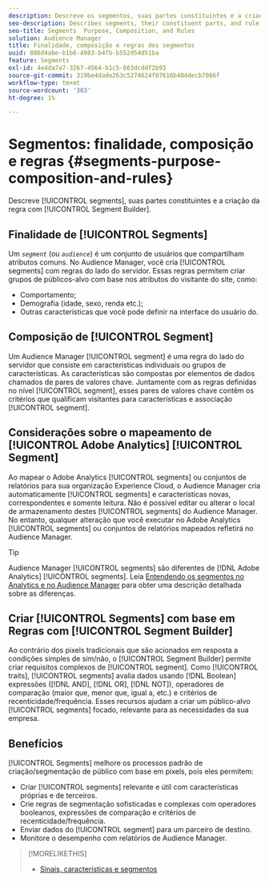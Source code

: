 ```yaml
---
description: Descreve os segmentos, suas partes constituintes e a criação de regras com o Construtor de segmentos.
seo-description: Describes segments, their constituent parts, and rule creation with Segment Builder.
seo-title: Segments  Purpose, Composition, and Rules
solution: Audience Manager
title: Finalidade, composição e regras dos segmentos
uuid: 886d4abe-b1b6-4983-b4fb-b552d54d51ba
feature: Segments
exl-id: 4e4da7a7-3267-4564-b1c5-663dcddf2b93
source-git-commit: 319be4dade263c5274624f07616b404decb7066f
workflow-type: tm+mt
source-wordcount: '303'
ht-degree: 1%

---
```


# Segmentos: finalidade, composição e regras {#segments-purpose-composition-and-rules}

Descreve [!UICONTROL segments], suas partes constituintes e a criação da regra com [!UICONTROL Segment Builder].

## Finalidade de [!UICONTROL Segments]

Um *`segment`* (ou *`audience`*) é um conjunto de usuários que compartilham atributos comuns. No Audience Manager, você cria [!UICONTROL segments] com regras do lado do servidor. Essas regras permitem criar grupos de públicos-alvo com base nos atributos do visitante do site, como:

* Comportamento;
* Demografia (idade, sexo, renda etc.);
* Outras características que você pode definir na interface do usuário do.

## Composição de [!UICONTROL Segment]

Um Audience Manager [!UICONTROL segment] é uma regra do lado do servidor que consiste em características individuais ou grupos de características. As características são compostas por elementos de dados chamados de pares de valores chave. Juntamente com as regras definidas no nível [!UICONTROL segment], esses pares de valores chave contêm os critérios que qualificam visitantes para características e associação [!UICONTROL segment].

## Considerações sobre o mapeamento de [!UICONTROL Adobe Analytics] [!UICONTROL Segment]

Ao mapear o Adobe Analytics [!UICONTROL segments] ou conjuntos de relatórios para sua organização Experience Cloud, o Audience Manager cria automaticamente [!UICONTROL segments] e características novas, correspondentes e somente leitura. Não é possível editar ou alterar o local de armazenamento destes [!UICONTROL segments] do Audience Manager. No entanto, qualquer alteração que você executar no Adobe Analytics [!UICONTROL segments] ou conjuntos de relatórios mapeados refletirá no Audience Manager.

>[!TIP]
>
>Audience Manager [!UICONTROL segments] são diferentes de [!DNL Adobe Analytics] [!UICONTROL segments]. Leia [Entendendo os segmentos no Analytics e no Audience Manager](https://experienceleague.adobe.com/docs/analytics/integration/audience-analytics/audience-analytics-workflow/aam-analytics-segments.html?lang=pt-BR) para obter uma descrição detalhada sobre as diferenças.

## Criar [!UICONTROL Segments] com base em Regras com [!UICONTROL Segment Builder]

Ao contrário dos pixels tradicionais que são acionados em resposta a condições simples de sim/não, o [!UICONTROL Segment Builder] permite criar requisitos complexos de [!UICONTROL segment]. Como [!UICONTROL traits], [!UICONTROL segments] avalia dados usando [!DNL Boolean] expressões ([!DNL AND], [!DNL OR], [!DNL NOT]), operadores de comparação (maior que, menor que, igual a, etc.) e critérios de recenticidade/frequência. Esses recursos ajudam a criar um público-alvo [!UICONTROL segments] focado, relevante para as necessidades da sua empresa.

## Benefícios

[!UICONTROL Segments] melhore os processos padrão de criação/segmentação de público com base em pixels, pois eles permitem:

* Criar [!UICONTROL segments] relevante e útil com características próprias e de terceiros.
* Crie regras de segmentação sofisticadas e complexas com operadores booleanos, expressões de comparação e critérios de recenticidade/frequência.
* Enviar dados do [!UICONTROL segment] para um parceiro de destino.
* Monitore o desempenho com relatórios de Audience Manager.

>[!MORELIKETHIS]
>
>* [Sinais, características e segmentos](../../reference/signal-trait-segment.md)
